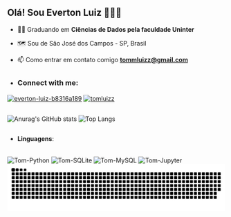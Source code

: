  ## Olá! Sou Everton Luiz 🙋🏻‍♂️

- 👨‍💻 Graduando em **Ciências de Dados pela faculdade Uninter**
- 🗺️ Sou de São José dos Campos - SP, Brasil
  
- 📫 Como entrar em contato comigo **tommluizz@gmail.com**
  
##

- <h3 align="left">Connect with me:</h3>
<p align="left">
<a href="https://linkedin.com/in/everton-luiz-b8316a189/" target="blank"><img align="center" src="https://raw.githubusercontent.com/rahuldkjain/github-profile-readme-generator/master/src/images/icons/Social/linked-in-alt.svg" alt="everton-luiz-b8316a189" height="30" width="40" /></a>
<a href="https://instagram.com/tomluizz" target="blank"><img align="center" src="https://raw.githubusercontent.com/rahuldkjain/github-profile-readme-generator/master/src/images/icons/Social/instagram.svg" alt="tomluizz" height="30" width="40" /></a>
</p>

##

![Anurag's GitHub stats](https://github-readme-stats.vercel.app/api?username=TomLuiz&show_icons=true&theme=radical)
![Top Langs](https://github-readme-stats.vercel.app/api/top-langs/?username=TomLuiz&hide_progress=true&theme=radical)

##
- **Linguagens**:
<div style=="display: inline_block"><br>
<img align="center" alt="Tom-Python" height="50" width="60" src="https://cdn.jsdelivr.net/gh/devicons/devicon@latest/icons/python/python-original-wordmark.svg" />
<img align="center" alt="Tom-SQLite" height="50" width="60" src="https://cdn.jsdelivr.net/gh/devicons/devicon@latest/icons/sqlite/sqlite-original.svg" />
<img align="center" alt="Tom-MySQL" height="50" width="60"src="https://cdn.jsdelivr.net/gh/devicons/devicon@latest/icons/mysql/mysql-original-wordmark.svg" />
<img align="center" alt="Tom-Jupyter" height="50" width="60"src="https://cdn.jsdelivr.net/gh/devicons/devicon@latest/icons/jupyter/jupyter-original-wordmark.svg" />
</div>

<picture>
  <source media="(prefers-color-scheme: dark)" srcset="https://raw.githubusercontent.com/TomLuiz/TomLuiz/output/github-contribution-grid-snake-dark.svg">
  <source media="(prefers-color-scheme: light)" srcset="https://raw.githubusercontent.com/TomLuiz/TomLuiz/output/github-contribution-grid-snake.svg">
  <img alt="github contribution grid snake animation" src="https://raw.githubusercontent.com/TomLuiz/TomLuiz/output/github-contribution-grid-snake.svg">
</picture>
